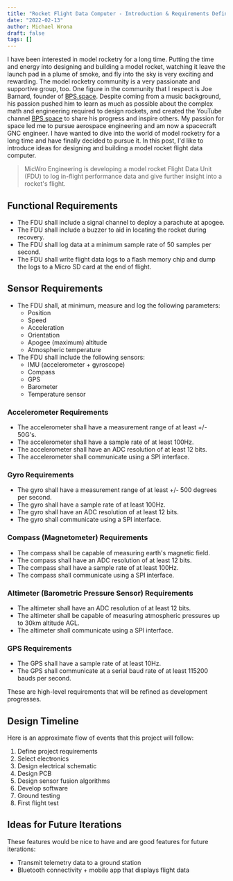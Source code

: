 ```yaml
---
title: "Rocket Flight Data Computer - Introduction & Requirements Definition"
date: "2022-02-13"
author: Michael Wrona
draft: false
tags: []
---
```


I have been interested in model rocketry for a long time. Putting the time and energy into designing and building a model rocket, watching it leave the launch pad in a plume of smoke, and fly into the sky is very exciting and rewarding. The model rocketry community is a very passionate and supportive group, too. One figure in the community that I respect is Joe Barnard, founder of [BPS.space](https://bps.space/). Despite coming from a music background, his passion pushed him to learn as much as possible about the complex math and engineering required to design rockets, and created the YouTube channel [BPS.space](https://www.youtube.com/c/BPSspace) to share his progress and inspire others. My passion for space led me to pursue aerospace engineering and am now a spacecraft GNC engineer. I have wanted to dive into the world of model rocketry for a long time and have finally decided to pursue it. In this post, I'd like to introduce ideas for designing and building a model rocket flight data computer.

> MicWro Engineering is developing a model rocket Flight Data Unit (FDU) to log in-flight performance data and give further insight into a rocket's flight.

## Functional Requirements

- The FDU shall include a signal channel to deploy a parachute at apogee.
- The FDU shall include a buzzer to aid in locating the rocket during recovery.
- The FDU shall log data at a minimum sample rate of 50 samples per second.
- The FDU shall write flight data logs to a flash memory chip and dump the logs to a Micro SD card at the end of flight.


## Sensor Requirements

- The FDU shall, at minimum, measure and log the following parameters:
  - Position
  - Speed
  - Acceleration
  - Orientation
  - Apogee (maximum) altitude
  - Atmospheric temperature
- The FDU shall include the following sensors:
  - IMU (accelerometer + gyroscope)
  - Compass
  - GPS
  - Barometer
  - Temperature sensor

### Accelerometer Requirements

- The accelerometer shall have a measurement range of at least +/- 50G's.
- The accelerometer shall have a sample rate of at least 100Hz.
- The accelerometer shall have an ADC resolution of at least 12 bits.
- The accelerometer shall communicate using a SPI interface.

### Gyro Requirements

- The gyro shall have a measurement range of at least +/- 500 degrees per second.
- The gyro shall have a sample rate of at least 100Hz.
- The gyro shall have an ADC resolution of at least 12 bits.
- The gyro shall communicate using a SPI interface.

### Compass (Magnetometer) Requirements

- The compass shall be capable of measuring earth's magnetic field.
- The compass shall have an ADC resolution of at least 12 bits.
- The compass shall have a sample rate of at least 100Hz.
- The compass shall communicate using a SPI interface.

### Altimeter (Barometric Pressure Sensor) Requirements

- The altimeter shall have an ADC resolution of at least 12 bits.
- The altimeter shall be capable of measuring atmospheric pressures up to 30km altitude AGL.
- The altimeter shall communicate using a SPI interface.

### GPS Requirements

- The GPS shall have a sample rate of at least 10Hz.
- The GPS shall communicate at a serial baud rate of at least 115200 bauds per second.



These are high-level requirements that will be refined as development progresses.

## Design Timeline

Here is an approximate flow of events that this project will follow:

1. Define project requirements
2. Select electronics
3. Design electrical schematic
4. Design PCB
5. Design sensor fusion algorithms
6. Develop software
7. Ground testing
8. First flight test

## Ideas for Future Iterations

These features would be nice to have and are good features for future iterations:

- Transmit telemetry data to a ground station
- Bluetooth connectivity + mobile app that displays flight data
